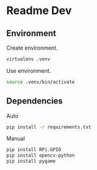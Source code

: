 # Readme Dev

## Environment

Create environment.

```bash
virtualenv .venv
```

Use environment.

```bash
source .venv/bin/activate
```

## Dependencies 

Auto
    
```bash
pip install -r requirements.txt
```

Manual
    
```bash
pip install RPi.GPIO
pip install opencv-python
pip install pygame
```